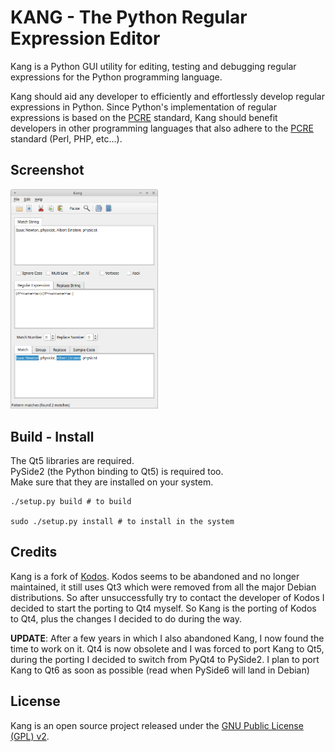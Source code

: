 # KANG - The Python Regular Expression Editor

Kang is a Python GUI utility for editing, testing and debugging regular expressions for the Python programming language. 

Kang should aid any developer to efficiently and effortlessly develop regular expressions in Python. 
Since Python's implementation of regular expressions is based on the [PCRE](http://www.pcre.org/) standard, Kang should benefit developers in other programming languages that also adhere to the [PCRE](http://www.pcre.org/) standard (Perl, PHP, etc...).

## Screenshot

<img src="./screenshot.png?raw=true" alt="Screenshot" width="236"/>

## Build - Install

The Qt5 libraries are required.  
PySide2 (the Python binding to Qt5) is required too.  
Make sure that they are installed on your system.  

    ./setup.py build # to build

    sudo ./setup.py install # to install in the system

## Credits

Kang is a fork of [Kodos](http://kodos.sourceforge.net/).
Kodos seems to be abandoned and no longer maintained, it still uses Qt3 which were removed from all the major Debian distributions.
So after unsuccessfully try to contact the developer of Kodos I decided to start the porting to Qt4 myself.
So Kang is the porting of Kodos to Qt4, plus the changes I decided to do during the way.

**UPDATE**: After a few years in which I also abandoned Kang, I now found the time to work on it.
Qt4 is now obsolete and I was forced to port Kang to Qt5, during the porting I decided to switch from PyQt4 to PySide2. I plan to port Kang to Qt6 as soon as possible (read when PySide6 will land in Debian)

## License
Kang is an open source project released under the [GNU Public License (GPL) v2](http://www.gnu.org/licenses/gpl-2.0.txt).
